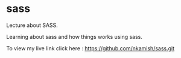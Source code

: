 # sass

Lecture about SASS.

Learning about sass and how things works using sass.

To view my live link click here : https://github.com/nkamish/sass.git
